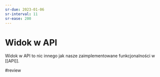 ```yaml
---
sr-due: 2023-01-06
sr-interval: 11
sr-ease: 200
---
```


# Widok w API

Widok w API to nic innego jak nasze zaimplementowane funkcjonalności w [[API]].

#review